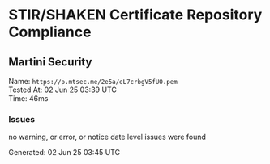 # STIR/SHAKEN Certificate Repository Compliance

## Martini Security

Name: `https://p.mtsec.me/2e5a/eL7crbgV5fUO.pem`\
Tested At: 02 Jun 25 03:39 UTC\
Time: 46ms

### Issues

no warning, or error, or notice date level issues were found

Generated: 02 Jun 25 03:45 UTC